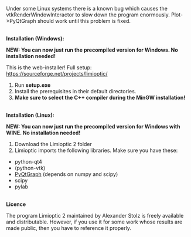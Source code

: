 Under some Linux systems there is a known bug which causes the vtkRenderWindowInteractor to slow down the program enormously. Plot->PyQtGraph should work until this problem is fixed.

<br>
<b>Installation (Windows):</b>

<b>NEW: You can now just run the precompiled version for Windows. No installation needed!</b>

This is the web-installer! Full setup: <a href="https://sourceforge.net/projects/limioptic/">https://sourceforge.net/projects/limioptic/</a>

1. Run <b>setup.exe</b>
2. Install the prerequisites in their default directories.
3. <b>Make sure to select the C++ compiler during the MinGW installation!</b>


<br>
<b>Installation (Linux):</b>

<b>NEW: You can now just run the precompiled version for Windows with WINE. No installation needed!</b>

1. Download the Limioptic 2 folder
2. Limioptic imports the following libraries. Make sure you have these:
  - python-qt4
  - (python-vtk)
  - <a href="http://www.pyqtgraph.org/">PyQtGraph</a> (depends on numpy and scipy)
  - scipy
  - pylab



<br>
<b>Licence</b>

The program Limioptic 2 maintained by Alexander Stolz is freely available and distributable. However, if you use it for some work whose results are made public, then you have to reference it properly.
